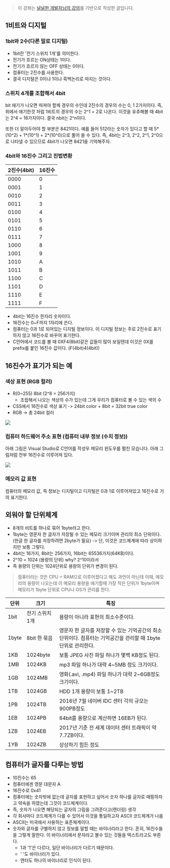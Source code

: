 > 이 강좌는 [널널한 개발자님의 강의](https://www.inflearn.com/course/%EB%84%93%EA%B3%A0%EC%96%95%EA%B2%8C-%EC%BB%B4%EA%B3%B5-%EC%A0%84%EA%B3%B5%EC%9E%90/dashboard)를 기반으로 작성한 글입니다.

## 1비트와 디지털

### 1bit와 2수(다른 말로 디지털)

- 1bit란 '전기 스위치 1개'를 의미한다.
- 전기가 흐르는 ON상태는 1이다.
- 전기가 흐르지 않는 OFF 상태는 0이다.
- 컴퓨터는 2진수를 사용한다.
- 결국 디지털은 0이냐 1이냐 흑백논리로 따지는 것이다.

### 스위치 4개를 조합해서 4bit

bit 애기가 나오면 따져야 할께 경우의 수인데 2진수의 경우의 수는 0, 1 2가지이다. 즉, 위에서 애기한것 처럼 1비트의 경우의 수는 2^1 = 2로 나온다. 이것을 유츄해볼 때 4bit는 2^4 = 16가지이다. 결국 nbit는 2^n이다.

또한 더 알아두어야 할 부분은 8421이다. 예를 들어 512라는 숫자가 있다고 할 때 5*(10^2) + 1*(10^1) + 2\*(10^0)으로 풀어 쓸 수 있다. 즉, 4bit는 2^3, 2^2, 2^1, 2^0으로 나타낼 수 있으므로 4bit가 나오면 8421을 기억해주자.

### 4bit와 16진수 그리고 진법변환

| 2진수(4bit) | 16진수 |
| ----------- | ------ |
| 0000        | 0      |
| 0001        | 1      |
| 0010        | 2      |
| 0011        | 3      |
| 0100        | 4      |
| 0101        | 5      |
| 0110        | 6      |
| 0111        | 7      |
| 1000        | 8      |
| 1001        | 9      |
| 1010        | A      |
| 1011        | B      |
| 1100        | C      |
| 1101        | D      |
| 1110        | E      |
| 1111        | F      |

- 4bit는 16진수 한자리 숫자이다.
- 16진수는 0~F까지 1자리에 쓴다.
- 컴퓨터는 0과 1로 되어있는 디지털 정보이다. 이 디지털 정보는 주로 2진수로 표기하지 않고 16진수로 바꾸어 표기한다.
- C언어에서 코드를 볼 때 0XF4(8bit)같은 값들이 많이 보일텐데 이것은 0X를 prefix를 붙인 16진수 값이다. (F(4bit)4(4bit))

## 16진수가 표기가 되는 예

### 색상 표현 (RGB 컬러)

- R(0~255) 8bit (2^8 = 256가지)
  - 조랍해서 나오는 색상의 수가 있는데 그게 우리가 컴퓨터로 볼 수 있는 색의 수
- CSS에서 16진수로 색상 표기 -> 24bit color + 8bit = 32bit true color
- RGB -> 총 24bit 컬러

![](https://velog.velcdn.com/images/bini/post/95ed0ab9-38cc-48cb-93d4-9f10c46ad64e/image.jpg)

### 컴퓨터 하드웨어 주소 표현 (컴퓨터 내부 정보 (수치 정보))

아래 그림은 Visual Studio로 C언어를 작성우 메모리 윈도우를 펼친 모습니다. 아래 그림처럼 전부 16진수로 이루어져 있다.

![](https://velog.velcdn.com/images/bini/post/3ff73463-8cdc-4ed6-827a-8da51073c9d6/image.gif)

### 메모리 값 표현

컴퓨터의 메모리 값, 즉 정보는 디지털이고 디지털은 0과 1로 이루어져있고 16진수로 거의 표기한다.

## 외워야 할 단위체계

- 8개의 비트를 하나로 묶어 1byte라고 한다.
- 1byte는 영문자 한 글자가 저장될 수 있는 메모리 크기이며 관리의 최소 단위이다. (한글 한 글자를 저장하려면 2byte가 필요) -> 단, 이것은 코드체계에 따라 상이하지만 보틍 그렇다.
- 4bit는 16가지, 8bit는 256가지, 16bit는 65536가지(64KB)이다.
- 2^10 = 1024 (용량의 단위) why? 2^10이라서
- 즉 용량의 단위는 1024단위로 용량의 단위가 변경이 된다.

> 컴퓨터라는 것은 CPU + RAM으로 이루어졌다고 해도 과언이 아닌데 이때, 메모리의 용량이 나오는데 이 메모리 용량을 애기할때 가장 작은 단위가 1byte이며 메모리가 1byte 단위로 CPU나 OS가 관리를 한다.

| 단위  | 크기            | 특징                                                                                                          |
| ----- | --------------- | ------------------------------------------------------------------------------------------------------------- |
| 1bit  | 전기 스위치 1개 | 용량이 아니라 표현의 최소수준이다.                                                                            |
| 1byte | 8bit 한 묶음    | 영문자 한 글자를 저장할 수 있는 기억공간의 최소단위이다. 컴퓨터는 기억공간을 관리할 때 1byte 단위로 관리한다. |
| 1KB   | 1024byte        | 보통 JPEG 사진 파일 하나가 몇백 KB정도 된다.                                                                  |
| 1MB   | 1024KB          | mp3 파일 하나가 대략 4~5MB 정도 크기이다.                                                                     |
| 1GB   | 1024MB          | 영화(.avi, .mp4) 파일 하나가 대략 2~6GB정도 크기이다.                                                         |
| 1TB   | 1024GB          | HDD 1개 용량이 보통 1~2TB                                                                                     |
| 1PB   | 1024TB          | 2016년 7월 네이버 IDC 센터 각의 규모는 900PB정도                                                              |
| 1EB   | 1024PB          | 64bit를 용량으로 계산하면 16EB가 된다.                                                                        |
| 1ZB   | 1024EB          | 2017년 기준 전 세계 데이터 센터 트래픽이 약 7.7ZB이다.                                                        |
| 1YB   | 1024ZB          | 상상하기 힘든 정도                                                                                            |

## 컴퓨터가 글자를 다루는 방법

- 10진수는 65
- 컴퓨터에겐 영문 대문자 A
- 16진수로 0x41
- 컴퓨터에는 숫자밖에 없는데 글자를 표현하고 싶어서 숫자 하나를 글자로 매핑하자고 약속을 하였는데 그것이 코드체계이다.
- 즉, 숫자가 나오면 해당되는 글자의 그림을 그려준다고(렌더링) 생각
- 각 회사마다 코드체계가 다를 수 있어서 이것을 통일하고자 ASCII 코드체계가 나옴
- ASCII는 미국에서 사용하는 표준체계이다.
- 숫자와 글자를 구별하지 않고 정보를 말할 때는 바이너리라고 한다. 흔히, 16진수들을 그렇게 말한다. 이 바이너리에서 문자라고 볼수 있는 것들을 텍스트라고도 부른다.
  - 1과 '1'은 다르다, 일단 바이너리가 다르기 때문이다.
  - ' '도 바이너리가 있다.
  - 엔터도 하나의 바이너리로 인식이 된다.

